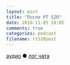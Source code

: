 ```yaml
---
layout: post
title: "После РТ 520"
date: 2016-11-05 18:05
comments: true
categories: podcast
filename: rt520post
---
```

[аудио](http://cdn.radio-t.com/rt520post.mp3) ● [лог чата](http://chat.radio-t.com/logs/radio-t-520.html)
<audio src="http://cdn.radio-t.com/rt520post.mp3" preload="none"/>

